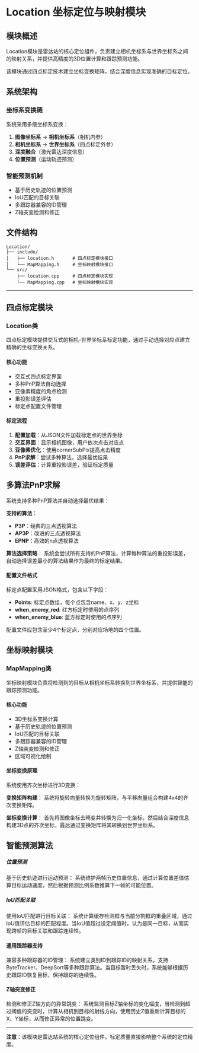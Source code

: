 # Location 坐标定位与映射模块

## 模块概述

Location模块是雷达站的核心定位组件，负责建立相机坐标系与世界坐标系之间的映射关系，并提供高精度的3D位置计算和跟踪预测功能。

该模块通过四点标定技术建立坐标变换矩阵，结合深度信息实现准确的目标定位。

## 系统架构

### 坐标系变换链
系统采用多级坐标系变换：
1. **图像坐标系** → **相机坐标系**（相机内参）
2. **相机坐标系** → **世界坐标系**（四点标定外参）
3. **深度融合**（激光雷达深度信息）
4. **位置预测**（运动轨迹预测）

### 智能预测机制
- 基于历史轨迹的位置预测
- IoU匹配的目标关联
- 多跟踪器兼容的ID管理
- Z轴突变检测和修正

## 文件结构

```
Location/
├── include/
│   ├── location.h       # 四点标定模块接口
│   └── MapMapping.h     # 坐标映射模块接口
└── src/
    ├── location.cpp     # 四点标定模块实现
    └── MapMapping.cpp   # 坐标映射模块实现
```

---

## 四点标定模块

### Location类

四点标定模块提供交互式的相机-世界坐标系标定功能，通过手动选择对应点建立精确的坐标变换关系。

#### 核心功能
- 交互式四点标定界面
- 多种PnP算法自动选择
- 亚像素精度的角点检测
- 重投影误差评估
- 标定点配置文件管理

#### 标定流程
1. **配置加载**：从JSON文件加载标定点的世界坐标
2. **交互界面**：显示相机图像，用户依次点击对应点
3. **亚像素优化**：使用cornerSubPix提高点击精度
4. **PnP求解**：尝试多种算法，选择最优结果
5. **误差评估**：计算重投影误差，验证标定质量



## 多算法PnP求解

系统支持多种PnP算法并自动选择最优结果：

**支持的算法**：
- **P3P**：经典的三点透视算法
- **AP3P**：改进的三点透视算法
- **EPNP**：高效的n点透视算法

**算法选择策略**：
系统会尝试所有支持的PnP算法，计算每种算法的重投影误差，自动选择误差最小的算法结果作为最终的标定结果。

#### 配置文件格式
标定点配置采用JSON格式，包含以下字段：
- **Points**: 标定点数组，每个点包含name、x、y、z坐标
- **when_enemy_red**: 红方标定时使用的点序列
- **when_enemy_blue**: 蓝方标定时使用的点序列

配置文件应包含至少4个标定点，分别对应场地的四个位置。



## 坐标映射模块

### MapMapping类

坐标映射模块负责将检测到的目标从相机坐标系转换到世界坐标系，并提供智能的跟踪预测功能。

#### 核心功能
- 3D坐标系变换计算
- 基于历史轨迹的位置预测
- IoU匹配的目标关联
- 多跟踪器兼容的ID管理
- Z轴突变检测和修正
- 区域可视化绘制

#### 坐标变换原理
系统使用齐次坐标进行3D变换：

**变换矩阵构建**：
系统将旋转向量转换为旋转矩阵，与平移向量组合构建4x4的齐次变换矩阵。

**坐标变换计算**：
首先将图像坐标去畸变并转换为归一化坐标，然后结合深度信息构建3D点的齐次坐标，最后通过变换矩阵将其转换到世界坐标系。



## 智能预测算法

##### 位置预测
基于历史轨迹进行运动预测：
系统维护两帧历史位置信息，通过计算位置差值估算目标运动速度，然后根据预测比例系数推算下一帧的可能位置。

##### IoU匹配关联
使用IoU匹配进行目标关联：
系统计算缓存检测框与当前分割框的重叠区域，通过IoU值评估目标的匹配程度。当IoU值超过设定阈值时，认为是同一目标，从而实现跨帧的目标关联和跟踪连续性。

#### 通用跟踪器支持

兼容多种跟踪器的ID管理：
系统建立类别ID到跟踪ID的映射关系，支持ByteTracker、DeepSort等多种跟踪算法。当目标暂时丢失时，系统能够根据历史跟踪ID恢复目标，保持跟踪的连续性。

#### Z轴突变修正
检测和修正Z轴方向的异常跳变：
系统监测目标Z轴坐标的变化幅度，当检测到超过阈值的突变时，计算从相机到目标的射线方向，使用历史Z值重新计算目标的X、Y坐标，从而修正异常的位置跳变。



---

**注意**：该模块是雷达站系统的核心定位组件，标定质量直接影响整个系统的定位精度。